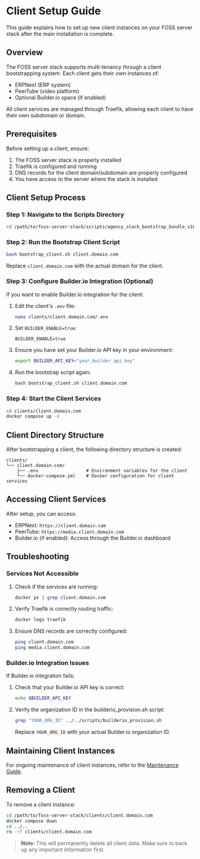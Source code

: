 # Client Setup Guide

This guide explains how to set up new client instances on your FOSS server stack after the main installation is complete.

## Overview

The FOSS server stack supports multi-tenancy through a client bootstrapping system. Each client gets their own instances of:

- ERPNext (ERP system)
- PeerTube (video platform)
- Optional Builder.io space (if enabled)

All client services are managed through Traefik, allowing each client to have their own subdomain or domain.

## Prerequisites

Before setting up a client, ensure:

1. The FOSS server stack is properly installed
2. Traefik is configured and running
3. DNS records for the client domain/subdomain are properly configured
4. You have access to the server where the stack is installed

## Client Setup Process

### Step 1: Navigate to the Scripts Directory

```bash
cd /path/to/foss-server-stack/scripts/agency_stack_bootstrap_bundle_v10
```

### Step 2: Run the Bootstrap Client Script

```bash
bash bootstrap_client.sh client.domain.com
```

Replace `client.domain.com` with the actual domain for the client.

### Step 3: Configure Builder.io Integration (Optional)

If you want to enable Builder.io integration for the client:

1. Edit the client's `.env` file:
   ```bash
   nano clients/client.domain.com/.env
   ```

2. Set `BUILDER_ENABLE=true`:
   ```
   BUILDER_ENABLE=true
   ```

3. Ensure you have set your Builder.io API key in your environment:
   ```bash
   export BUILDER_API_KEY="your_builder_api_key"
   ```

4. Run the bootstrap script again:
   ```bash
   bash bootstrap_client.sh client.domain.com
   ```

### Step 4: Start the Client Services

```bash
cd clients/client.domain.com
docker compose up -d
```

## Client Directory Structure

After bootstrapping a client, the following directory structure is created:

```
clients/
└── client.domain.com/
    ├── .env                  # Environment variables for the client
    └── docker-compose.yml    # Docker configuration for client services
```

## Accessing Client Services

After setup, you can access:

- ERPNext: `https://client.domain.com`
- PeerTube: `https://media.client.domain.com`
- Builder.io (if enabled): Access through the Builder.io dashboard

## Troubleshooting

### Services Not Accessible

1. Check if the services are running:
   ```bash
   docker ps | grep client.domain.com
   ```

2. Verify Traefik is correctly routing traffic:
   ```bash
   docker logs traefik
   ```

3. Ensure DNS records are correctly configured:
   ```bash
   ping client.domain.com
   ping media.client.domain.com
   ```

### Builder.io Integration Issues

If Builder.io integration fails:

1. Check that your Builder.io API key is correct:
   ```bash
   echo $BUILDER_API_KEY
   ```

2. Verify the organization ID in the builderio_provision.sh script:
   ```bash
   grep "YOUR_ORG_ID" ../../scripts/builderio_provision.sh
   ```
   Replace `YOUR_ORG_ID` with your actual Builder.io organization ID.

## Maintaining Client Instances

For ongoing maintenance of client instances, refer to the [Maintenance Guide](MAINTENANCE.md).

## Removing a Client

To remove a client instance:

```bash
cd /path/to/foss-server-stack/clients/client.domain.com
docker compose down
cd ../..
rm -rf clients/client.domain.com
```

> **Note**: This will permanently delete all client data. Make sure to back up any important information first.
